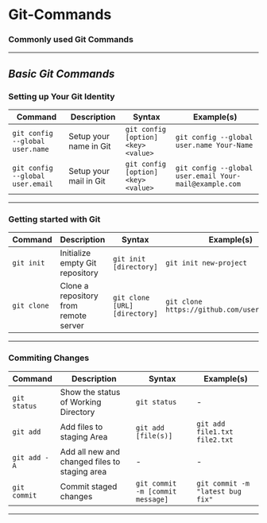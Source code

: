 # Git-Commands
### Commonly used Git Commands
---
## *Basic Git Commands*


### Setting up Your Git Identity
| Command           | Description                               | Syntax                                      | Example(s)                                            |
| ----------------- | ----------------------------------------- | ------------------------------------------- | ----------------------------------------------------- |
| `git config --global user.name`        | Setup your name in Git       | `git config [option] <key> <value>`                    | `git config --global user.name Your-Name`                                 |
| `git config --global user.email`        | Setup your mail in Git       | `git config [option] <key> <value>`                    | `git config --global user.email Your-mail@example.com`                                 |

---

### Getting started with Git
| Command           | Description                               | Syntax                                      | Example(s)                                            |
| ------------------------ | ----------------------------------------- | ------------------------------------------- | ----------------------------------------------------- |
| `git init`        | Initialize empty Git repository    | `git init [directory]`                    | `git init new-project`                                 |
| `git clone`        | Clone a repository from remote server      | `git clone [URL] [directory]`                    | `git clone https://github.com/user/repo.git`                                 |

---

### Commiting Changes
| Command                 | Description                               | Syntax                                      | Example(s)                                            |
| ------------------------ | ----------------------------------------- | ------------------------------------------- | ----------------------------------------------------- |
| `git status`               | Show the status of Working Directory    | `git status`                    | -                                |
| `git add`                   | Add files to staging Area      | `git add [file(s)]`                    | `git add file1.txt file2.txt`                               |
| `git add -A`             | Add all new and changed files to staging area     | -                   | -                               |
| `git commit`               | Commit staged changes     | `git commit  -m [commit message]`                    | `git commit -m "latest bug fix"`                               |
---